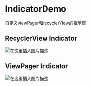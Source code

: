 # IndicatorDemo
自定义viewPager和recyclerView的指示器
## RecyclerView Indicator
![在这里插入图片描述](https://img-blog.csdnimg.cn/20200714173850599.gif)

## ViewPager Indicator
![在这里插入图片描述](https://img-blog.csdnimg.cn/20200714173850366.gif)
